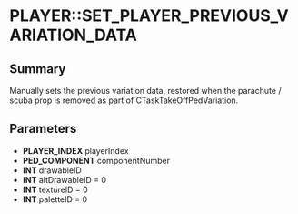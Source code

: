 # PLAYER::SET_PLAYER_PREVIOUS_VARIATION_DATA

## Summary
Manually sets the previous variation data, restored when the parachute / scuba prop is removed as part of CTaskTakeOffPedVariation.

## Parameters
* **PLAYER_INDEX** playerIndex
* **PED_COMPONENT** componentNumber
* **INT** drawableID
* **INT** altDrawableID = 0
* **INT** textureID = 0
* **INT** paletteID = 0